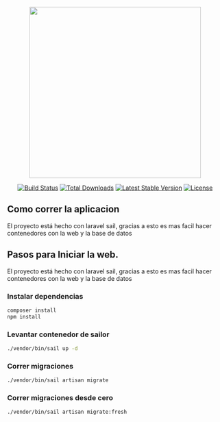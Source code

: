 <p align="center"><a href="https://laravel.com" target="_blank"><img src="https://raw.githubusercontent.com/laravel/art/master/logo-lockup/5%20SVG/2%20CMYK/1%20Full%20Color/laravel-logolockup-cmyk-red.svg" width="400"></a></p>

<p align="center">
<a href="https://travis-ci.org/laravel/framework"><img src="https://travis-ci.org/laravel/framework.svg" alt="Build Status"></a>
<a href="https://packagist.org/packages/laravel/framework"><img src="https://img.shields.io/packagist/dt/laravel/framework" alt="Total Downloads"></a>
<a href="https://packagist.org/packages/laravel/framework"><img src="https://img.shields.io/packagist/v/laravel/framework" alt="Latest Stable Version"></a>
<a href="https://packagist.org/packages/laravel/framework"><img src="https://img.shields.io/packagist/l/laravel/framework" alt="License"></a>
</p>

## Como correr la aplicacion

El proyecto está hecho con laravel sail, gracias a esto es mas facil hacer contenedores con la web y la base de datos

## Pasos para Iniciar la web.

El proyecto está hecho con laravel sail, gracias a esto es mas facil hacer contenedores con la web y la base de datos

### Instalar dependencias

```bash
composer install
npm install
```

### Levantar contenedor de sailor

```bash
./vendor/bin/sail up -d
```

### Correr migraciones

```bash
./vendor/bin/sail artisan migrate
```

### Correr migraciones desde cero

```bash
./vendor/bin/sail artisan migrate:fresh
```
